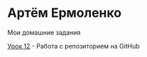 # Артём Ермоленко
Мои домашние задания

[Урок 12](https://polog3.github.io/lesson-12/ "Моя домашка") - Работа с репозиторием на GitHub
